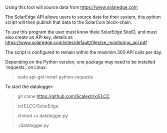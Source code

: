 Using this tool will source data from https://www.solaredge.com

The SolarEdge API allows users to source data for their system, this python script will then publish that data to the SolarCoin block-chain.

To use this program the user must know theie SolarEdge SiteID, and must also create an API key, details at: https://www.solaredge.com/sites/default/files/se_monitoring_api.pdf

The script is configured to remain within the maximim 300 API calls per day.

Depending on the Python version, one package may need to be installed 'requests', on Linux:
> sudo apt-get install python-requests

To start the datalogger:
> git clone https://github.com/Scalextrix/ELCC

> cd ELCC/SolarEdge

> chmod +x datalogger.py

> ./datalogger.py
